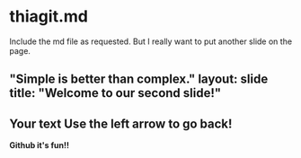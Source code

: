 # thiagit.md

Include the md file as requested. But I really want to put another slide on the page.

"Simple is better than complex."
layout: slide
title: "Welcome to our second slide!"
---
Your text
Use the left arrow to go back!
---
**Github it's fun!!**
